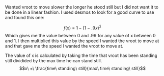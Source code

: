 Wanted vroot to move slower the longer he stood still but I did not want it to be done in a linear fashion. I used desmos to look for a good curve to use and found this one: 

$$f\left(x\right)\ =\ 1-\left(1\ -\ .9x\right)^{2}$$
Which gives me the value between 0 and .99 for any value of x between 0 and 1. I then multiplied this value by the speed I wanted the vroot to move at and that gave me the speed I wanted the vroot to move at.

The value of x is calculated by taking the time that vroot has been standing still dividided by the max time he can stand still.
$$x\ =\ \frac{time\ standing\ still}{max\ time\ standing\ still}$$